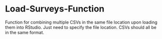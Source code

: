 # Load-Surveys-Function
Function for combining multiple CSVs in the same file location upon loading them into RStudio.
Just need to specify the file location. CSVs should all be in the same format.
